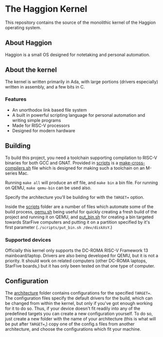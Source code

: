 # The Haggion Kernel
This repository contains the source of the monolithic kernel of the Haggion operating system.

## About Haggion
Haggion is a small OS designed for notetaking and personal automation.

## About the kernel
The kernel is written primarily in Ada, with large portions (drivers especially) written in assembly, and a few bits in C.

### Features
- An unorthodox link based file system
- A built in powerful scripting language for personal automation and writing simple programs
- Made for RISC-V processors
- Designed for modern hardware

## Building
To build this project, you need a toolchain supporting compilation to RISC-V binaries for both GCC and GNAT. Provided in [scripts](./scripts/) is a [make-cross-compilers.sh](./scripts/make-cross-compilers.sh) file which is designed for making such a toolchain on an M-series Mac.

Running `make all` will produce an elf file, and `make bin` a bin file. For running on QEMU, `make qemu-bin` can be used also.

Specify the architecture you'll be building for with the `TARGET=` option.

Inside the [scripts](./scripts/) folder are a number of files which automate some of the build process, [qemu.sh](./scripts/qemu.sh) being useful for quickly creating a fresh build of the project and running it on QEMU, and [put_bin.sh](./scripts/put_bin.sh) for creating a bin targeted towards StarFive computers and putting it on a partition specified by it's first parameter (`./scripts/put_bin.sh /dev/diskXsY`.)

### Supported devices
Officially this kernel only supports the DC-ROMA RISC-V Framework 13 mainboard/laptop. Drivers are also being developed for QEMU, but it is not a priority. It should work on related computers (other DC-ROMA laptops, StarFive boards,) but it has only been tested on that one type of computer.

## Configuration
The [architecture](./architecture/) folder contains configurations for the specified `TARGET=`. The configuration files specify the default drivers for the build, which can be changed from within the kernel, but only if you've got enough working for it to do so. Thus, if your device doesn't fit readily into any of the predefined targets you can create a new configuration yourself. To do so, just create a new folder with the name of your architecture (this is what will be put after `TARGET=`,) copy one of the config.s files from another architecture, and choose the configurations which fit your machine.